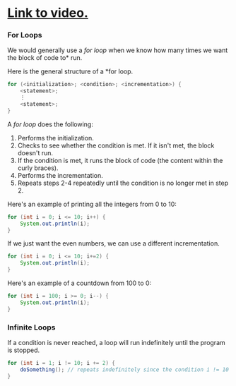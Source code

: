 # [Link to video.](https://www.youtube.com/watch?v=S8UTmjUADbE&list=PLVD25niNi0BnyWtuQTSchyZWbQrMq_PUu)

### For Loops

We would generally use a *for loop* when we know how many times we want the block of code to* run.

Here is the general structure of a *for loop.

```java
for (<initialization>; <condition>; <incrementation>) {
    <statement>;
    ⋮
    <statement>;
}
```

A *for loop* does the following:

1. Performs the initialization. 
2. Checks to see whether the condition is met. If it isn't met, the block doesn't run.
3. If the condition is met, it runs the block of code (the content within the curly braces).
4. Performs the incrementation.
5. Repeats steps 2-4 repeatedly until the condition is no longer met in step 2.

Here's an example of printing all the integers from 0 to 10:

```java
for (int i = 0; i <= 10; i++) {
    System.out.println(i);
}
```

If we just want the even numbers, we can use a different incrementation.

```java
for (int i = 0; i <= 10; i+=2) {
    System.out.println(i);
}
```

Here's an example of a countdown from 100 to 0:

```java
for (int i = 100; i >= 0; i--) {
    System.out.println(i);
}
```

### Infinite Loops

If a condition is never reached, a loop will run indefinitely until the program is stopped.

```java
for (int i = 1; i != 10; i += 2) {
    doSomething(); // repeats indefinitely since the condition i != 10 is always true
}
```
